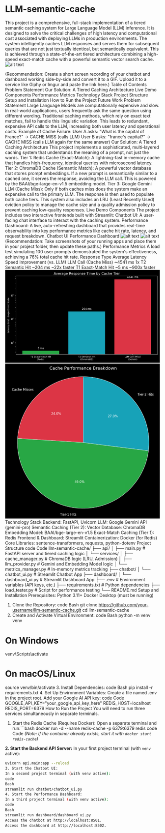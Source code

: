 # LLM-semantic-cache

This project is a comprehensive, full-stack implementation of a tiered semantic caching system for Large Language Model (LLM) inference. It is designed to solve the critical challenges of high latency and computational cost associated with deploying LLMs in production environments.
The system intelligently caches LLM responses and serves them for subsequent queries that are not just textually identical, but semantically equivalent. This is achieved through a state-of-the-art tiered architecture combining a high-speed exact-match cache with a powerful semantic vector search cache.
![alt text](https://your-gif-hosting-service.com/demo.gif)

(Recommendation: Create a short screen recording of your chatbot and dashboard working side-by-side and convert it to a GIF. Upload it to a service like Giphy or Imgur and paste the link here.)
Table of Contents
Problem Statement
Our Solution: A Tiered Caching Architecture
Live Demo Components
Performance Metrics
Technology Stack
Project Structure
Setup and Installation
How to Run the Project
Future Work
Problem Statement
Large Language Models are computationally expensive and slow. In real-world applications, users frequently ask the same question using different wording. Traditional caching methods, which rely on exact text matches, fail to handle this linguistic variation. This leads to redundant, expensive API calls to the LLM, increasing both user latency and operational costs.
Example of Cache Failure:
User A asks: "What is the capital of France?" -> CACHE MISS (calls LLM)
User B asks: "france's capital?" -> CACHE MISS (calls LLM again for the same answer)
Our Solution: A Tiered Caching Architecture
This project implements a sophisticated, multi-layered caching system that understands the meaning of a prompt, not just the words.
Tier 1: Redis Cache (Exact-Match): A lightning-fast in-memory cache that handles high-frequency, identical queries with microsecond latency.
Tier 2: ChromaDB Cache (Semantic Match): A powerful vector database that stores prompt embeddings. If a new prompt is semantically similar to a cached one, it serves the response, avoiding the LLM call. This is powered by the BAAI/bge-large-en-v1.5 embedding model.
Tier 3: Google Gemini LLM (Cache Miss): Only if both caches miss does the system make an expensive call to the primary LLM. The response is then used to populate both cache tiers.
This system also includes an LRU (Least Recently Used) eviction policy to manage the cache size and a quality admission policy to prevent caching low-quality responses.
Live Demo Components
The project includes two interactive frontends built with Streamlit:
Chatbot UI: A user-facing chat interface to interact with the caching system.
Performance Dashboard: A live, auto-refreshing dashboard that provides real-time observability into key performance metrics like cache hit rate, latency, and request breakdown.
Chatbot UI	Performance Dashboard
![alt text](path/to/your/chatbot_screenshot.png)
![alt text](path/to/your/dashboard_screenshot.png)
(Recommendation: Take screenshots of your running apps and place them in your project folder, then update these paths.)	
Performance Metrics
A load test simulating 100 user prompts demonstrated the system's effectiveness, achieving a 76% total cache hit rate.
Response Type	Average Latency	Speed Improvement (vs. LLM)
LLM Call (Cache Miss)	~4541 ms	1x
T2 Semantic Hit	~204 ms	~22x faster
T1 Exact-Match Hit	~5 ms	~900x faster
![alt text](chart_latency_comparison.png)
![alt text](chart_performance_breakdown.png)
Technology Stack
Backend: FastAPI, Uvicorn
LLM: Google Gemini API (gemini-pro)
Semantic Caching (Tier 2):
Vector Database: ChromaDB
Embedding Model: BAAI/bge-large-en-v1.5
Exact-Match Caching (Tier 1): Redis
Frontend & Dashboard: Streamlit
Containerization: Docker (for Redis)
Core Libraries: sentence-transformers, requests, python-dotenv
Project Structure
code
Code
llm-semantic-cache/
├── api/
│   ├── main.py             # FastAPI server and tiered caching logic
│   └── services/
│       ├── cache_manager.py  # ChromaDB logic (LRU, Admission)
│       ├── llm_provider.py   # Gemini and Embedding Model logic
│       └── metrics_manager.py # In-memory metrics tracking
├── chatbot/
│   └── chatbot_ui.py       # Streamlit Chatbot App
├── dashboard/
│   └── dashboard_ui.py     # Streamlit Dashboard App
├── .env                    # Environment variables (API keys, etc.)
├── requirements.txt        # Python dependencies
├── load_tester.py          # Script for performance testing
└── README.md
Setup and Installation
Prerequisites:
Python 3.11+
Docker Desktop (must be running)
1. Clone the Repository:
code
Bash
git clone https://github.com/your-username/llm-semantic-cache.git
cd llm-semantic-cache
2. Create and Activate Virtual Environment:
code
Bash
python -m venv venv
# On Windows
venv\Scripts\activate
# On macOS/Linux
source venv/bin/activate
3. Install Dependencies:
code
Bash
pip install -r requirements.txt
4. Set Up Environment Variables:
Create a file named .env in the project root.
Add your Google AI API key:
code
Code
GOOGLE_API_KEY="your_google_api_key_here"
REDIS_HOST=localhost
REDIS_PORT=6379
How to Run the Project
You will need to run three services simultaneously in separate terminals.
1. Start the Redis Cache (Requires Docker):
Open a separate terminal and run:```bash
docker run -d --name redis-cache -p 6379:6379 redis
code
Code
*(Note: If the container already exists, start it with `docker start redis-cache`)*

**2. Start the Backend API Server:**
In your first project terminal (with `venv` active):
```bash
uvicorn api.main:app --reload
3. Start the Chatbot UI:
In a second project terminal (with venv active):
code
Bash
streamlit run chatbot/chatbot_ui.py
4. Start the Performance Dashboard:
In a third project terminal (with venv active):
code
Bash
streamlit run dashboard/dashboard_ui.py
Access the chatbot at http://localhost:8501.
Access the dashboard at http://localhost:8502.

